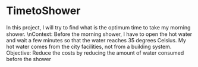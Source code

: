 # TimetoShower
In this project, I will try to ﬁnd what is the optimum time to take my morning shower. 
\nContext: Before the morning shower, I have to open the hot water and wait a few minutes so that the water reaches 35 degrees Celsius. My hot water comes from the city facilities, not from a building system. 
Objective: Reduce the costs by reducing the amount of water consumed before the shower 
